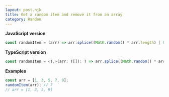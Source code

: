 ```yaml
---
layout: post.njk
title: Get a random item and remove it from an array
category: Random
---
```


**JavaScript version**

```js
const randomItem = (arr) => arr.splice((Math.random() * arr.length) | 0, 1);
```

**TypeScript version**

```js
const randomItem = <T,>(arr: T[]): T => arr.splice((Math.random() * arr.length) | 0, 1) as unknown as T;
```

**Examples**

```js
const arr = [1, 3, 5, 7, 9];
randomItem(arr); // 7
// arr = [1, 3, 5, 9]
```
